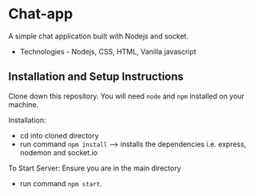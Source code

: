 # Chat-app

A simple chat application built with Nodejs and socket.
* Technologies - Nodejs, CSS, HTML, Vanilla javascript

## Installation and Setup Instructions

Clone down this repository. You will need `node` and `npm` installed on your machine.  

Installation:
* cd into cloned directory
* run command `npm install`  --> installs the dependencies i.e. express, nodemon and socket.io


To Start Server:
Ensure you are in the main directory 
* run command `npm start`.


